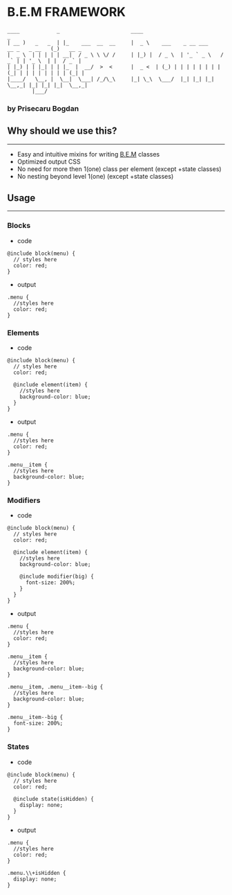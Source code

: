 # B.E.M FRAMEWORK

```
____            _                       ____                                        _         
| __ )   _   _  | |_    ___  __  __     |  _ \    ___    _ __ ___     __ _   _ __   (_)   __ _
|  _ \  | | | | | __|  / _ \ \ \/ /     | |_) |  / _ \  | '_ ` _ \   / _` | | '_ \  | |  / _` |
| |_) | | |_| | | |_  |  __/  >  <      |  _ <  | (_) | | | | | | | | (_| | | | | | | | | (_| |
|____/   \__, |  \__|  \___| /_/\_\     |_| \_\  \___/  |_| |_| |_|  \__,_| |_| |_| |_|  \__,_|
        |___/                                                                                 
```
### by Prisecaru Bogdan



## Why should we use this?
---
- Easy and intuitive mixins for writing [B.E.M](https://en.bem.info/methodology/) classes
- Optimized output CSS
- No need for more then 1(one) class per element (except +state classes)
- No nesting beyond level 1(one) (except +state classes)


## Usage
---
### Blocks

* code
```
@include block(menu) {
  // styles here
  color: red;
}
```
* output
```
.menu {
  //styles here
  color: red;
}
```

### Elements

* code
```
@include block(menu) {
  // styles here
  color: red;

  @include element(item) {
    //styles here
    background-color: blue;
  }
}
```
* output
```
.menu {
  //styles here
  color: red;
}

.menu__item {
  //styles here
  background-color: blue;
}
```

### Modifiers

* code
```
@include block(menu) {
  // styles here
  color: red;

  @include element(item) {
    //styles here
    background-color: blue;

    @include modifier(big) {
      font-size: 200%;
    }
  }
}
```
* output
```
.menu {
  //styles here
  color: red;
}

.menu__item {
  //styles here
  background-color: blue;
}

.menu__item, .menu__item--big {
  //styles here
  background-color: blue;
}

.menu__item--big {
  font-size: 200%;
}
```

### States

* code
```
@include block(menu) {
  // styles here
  color: red;

  @include state(isHidden) {
    display: none;
  }
}
```
* output
```
.menu {
  //styles here
  color: red;
}

.menu.\\+isHidden {
  display: none;
}
```
